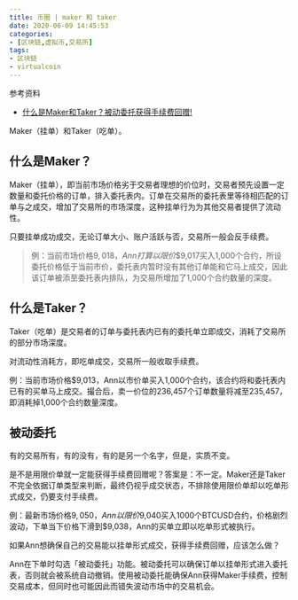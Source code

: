 ```yaml
---
title: 币圈 | maker 和 taker
date: 2020-06-09 14:45:53
categories:
- [区块链,虚拟币,交易所]
tags:
- 区块链
- virtualcoin
---
```

参考资料

- [什么是Maker和Taker？被动委托获得手续费回赠!](https://blog.bybit.com/zh-cn/trading-school-cn/bybit-%e5%ad%a6%e9%99%a2/%e4%bb%80%e4%b9%88%e6%98%afmaker%e5%92%8ctaker%ef%bc%9f%e8%a2%ab%e5%8a%a8%e5%a7%94%e6%89%98%e8%8e%b7%e5%be%97%e6%89%8b%e7%bb%ad%e8%b4%b9%e5%9b%9e%e8%b5%a0/)

<!-- more -->

Maker（挂单）和Taker（吃单）。

## 什么是Maker？

Maker（挂单），即当前市场价格劣于交易者理想的价位时，交易者预先设置一定数量和委托价格的订单，排入委托表内。订单在交易所的委托表里等待相匹配的订单与之成交，增加了交易所的市场深度，这种挂单行为为其他交易者提供了流动性。

只要挂单成功成交，无论订单大小、账户活跃与否，交易所一般会反手续费。

>例：当前市场价格$9,018，Ann打算以限价$$9,017买入1,000个合约，所设委托价格低于当前市价，委托表内暂时没有其他订单能和它马上成交，因此该订单被添至委托表内排队，为交易所增加了1,000个合约数量的深度。

## 什么是Taker？

Taker（吃单）是交易者的订单与委托表内已有的委托单立即成交，消耗了交易所的部分市场深度。

对流动性消耗方，即吃单成交，交易所一般收取手续费。

例：当前市场价格$9,013，Ann以市价单买入1,000个合约，该合约将和委托表内已有的买单马上成交。撮合后，卖一价位的236,457个订单数量将减至235,457，即消耗掉1,000个合约数量深度。

## 被动委托

有的交易所有，有的没有，有的是另一个名字，但是，实质不变。

是不是用限价单就一定能获得手续费回赠呢？答案是：不一定。Maker还是Taker不完全依据订单类型来判断，最终仍视乎成交状态，不排除使用限价单却以吃单形式成交，仍要支付手续费。

例：最新市场价格$9,050，Ann以限价$9,040买入1000个BTCUSD合约，价格剧烈波动，下单当下价格下滑到$9,038，Ann的买单立即以吃单形式被执行。

如果Ann想确保自己的交易能以挂单形式成交，获得手续费回赠，应该怎么做？

Ann在下单时勾选「被动委托」功能。被动委托可以确保订单以挂单形式进入委托表，否则就会被系统自动撤销。使用被动委托能确保Ann获得Maker手续费，控制交易成本，但同时也可能因此而错失波动市场中的交易机会。